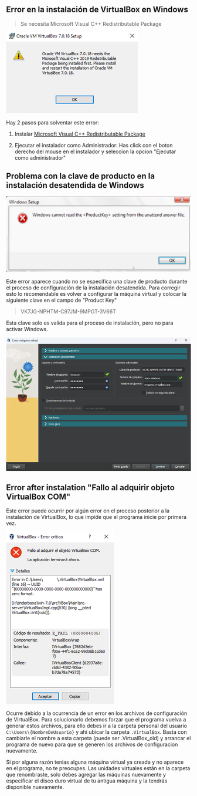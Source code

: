 ## Error en la instalación de VirtualBox en Windows

> Se necesita Microsoft Visual C++ Redistributable Package

![VirtualBox C++ error](../static/img/vbox-cpp-error.png)

Hay 2 pasos para solventar este error:

1. Instalar [Microsoft Visual C++ Redistributable Package](https://learn.microsoft.com/es-es/cpp/windows/latest-supported-vc-redist?view=msvc-170)

2. Ejecutar el instalador como Administrador: Has click con el boton derecho del mouse en el instalador y seleccion la opcion "Ejecutar como administrador"

## Problema con la clave de producto en la instalación desatendida de Windows

![Windows product key error](../static/img/win-product-key-error.png)

Este error aparece cuando no se especifíca una clave de producto durante el proceso de configuración de la instalación desatendida. Para corregir esto lo recomendable es volver a configurar la máquina virtual y colocar la siguiente clave en el campo de "Product Key"

> VK7JG-NPHTM-C97JM-9MPGT-3V66T

Esta clave solo es valida para el proceso de instalación, pero no para activar Windows.

![Windows desatendido](../static/img/createvm2.png)



## Error after instalation "Fallo al adquirir objeto VirtualBox COM"

Este error puede ocurrir por algún error en el proceso posterior a la instalación de VirtualBox, lo que impide que el programa inicie por primera vez.

![VirtualBox C++ error](../static/img/vbox-com-error.png)

Ocurre debido a la ocurrencia de un error en los archivos de configuración de VirtualBox. Para solucionarlo debemos forzar que el programa vuelva a generar estos archivos, para ello debes ir a la carpeta personal del usuario `C:\Users\{NombreDeUsuario}` y ahi ubicar la carpeta `.VirtualBox`. Basta con cambiarle el nombre a esta carpeta (puede ser .VirtualBox_old) y arrancar el programa de nuevo para que se generen los archivos de configuracion nuevamente. 

Si por alguna razón tenias alguna máquina virtual ya creada y no aparece en el programa, no te preocupes. Las unidades virtuales están en la carpeta que renombraste, solo debes agregar las máquinas nuevamente y especificar el disco duro virtual de tu antigua máquina y la tendrás disponible nuevamente.